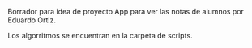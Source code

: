 
Borrador para idea de proyecto App para ver las notas de alumnos
por Eduardo Ortiz.

Los algorritmos se encuentran en la carpeta de scripts.





